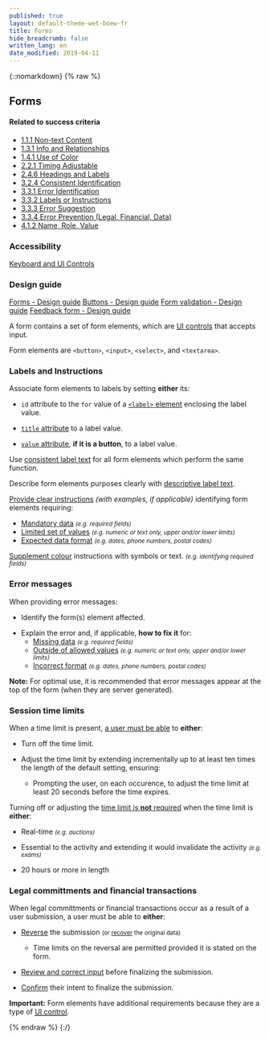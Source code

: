 ```yaml
---
published: true
layout: default-theme-wet-boew-fr
title: Forms
hide_breadcrumb: false
written_lang: en
date_modified: 2019-04-11
---
```

{::nomarkdown}
{% raw %}
<!-- Forms -->
<div class="row">
	<div class="mrgn-lft-md mrgn-rght-md">
		<h2 id="forms" class="page-header">Forms</h2>
	</div>
	<div class="col-md-4 pull-right">
		<div class="panel panel-default">
			<div class="panel-heading">
				<h4 class="panel-title">Related to success criteria</h4>
			</div>
			<div class="panel-body">
				<ul class="list-unstyled">
					<li><a href="https://www.w3.org/TR/2012/NOTE-UNDERSTANDING-WCAG20-20120103/text-equiv-all.html" rel="external">1.1.1 Non-text Content</a></li>
					<li><a href="https://www.w3.org/TR/UNDERSTANDING-WCAG20/content-structure-separation-programmatic.html" rel="external">1.3.1 Info and Relationships</a></li>
					<li><a href="https://www.w3.org/TR/UNDERSTANDING-WCAG20/visual-audio-contrast-without-color.html" rel="external">1.4.1 Use of Color</a></li>
					<li><a href="https://www.w3.org/TR/UNDERSTANDING-WCAG20/time-limits-required-behaviors.html" rel="external">2.2.1 Timing Adjustable</a></li>
					<li><a href="https://www.w3.org/TR/UNDERSTANDING-WCAG20/navigation-mechanisms-descriptive.html" rel="external">2.4.6 Headings and Labels</a></li>
					<li><a href="https://www.w3.org/TR/2012/NOTE-UNDERSTANDING-WCAG20-20120103/consistent-behavior-consistent-functionality.html" rel="external">3.2.4 Consistent Identification</a></li>
					<li><a href="https://www.w3.org/TR/2012/NOTE-UNDERSTANDING-WCAG20-20120103/minimize-error-identified.html" rel="external">3.3.1 Error Identification</a></li>
					<li><a href="https://www.w3.org/TR/2012/NOTE-UNDERSTANDING-WCAG20-20120103/minimize-error-cues.html" rel="external">3.3.2 Labels or Instructions</a></li>
					<li><a href="https://www.w3.org/TR/2012/NOTE-UNDERSTANDING-WCAG20-20120103/minimize-error-suggestions.html" rel="external">3.3.3 Error Suggestion</a></li>
					<li><a href="https://www.w3.org/TR/UNDERSTANDING-WCAG20/minimize-error-reversible.html" rel="external">3.3.4 Error Prevention (Legal, Financial, Data)</a></li>
					<li><a href="https://www.w3.org/TR/UNDERSTANDING-WCAG20/ensure-compat-rsv.html" rel="external">4.1.2 Name, Role, Value</a></li>
				</ul>
			</div>
		</div>
		<div class="panel panel-info">
			<div class="panel-heading">
				<h3 class="panel-title">Accessibility</h3>
			</div>
			<div class="list-group">
				<a href="keyboard-en.html" class="list-group-item">Keyboard and
				<abbr title="User Interface">UI</abbr>
					Controls<span class="wb-inv"></span></a>
			</div>
		</div>
		<div class="panel panel-info">
			<div class="panel-heading">
				<h3 class="panel-title">Design guide</h3>
			</div>
			<div class="list-group"><a href="../design/forms-en.html" class="list-group-item">Forms<span class="wb-inv"> - Design guide</span></a> <a href="../design/buttons-en.html" class="list-group-item">Buttons<span class="wb-inv"> - Design guide</span></a> <a href="https://wet-boew.github.io/v4.0-ci/demos/formvalid/formvalid-en.html" class="list-group-item">Form validation<span class="wb-inv"> - Design guide</span></a> <a href="https://wet-boew.github.io/v4.0-ci/demos/feedback/feedback-en.html" class="list-group-item">Feedback form<span class="wb-inv"> - Design guide</span></a></div>
		</div>
	</div>
	<div class="mrgn-lft-md mrgn-rght-md">
		<p>
			A form contains a set of form elements, which are <a href="keyboard-en.html">
				<abbr title="User Interface">UI</abbr>
				controls</a> that accepts input.
		</p>
		<p>Form elements are <code>&lt;button&gt;</code>, <code>&lt;input&gt;</code>, <code>&lt;select&gt;</code>, and <code>&lt;textarea&gt;</code>.</p>
		<h3 id="instructions">Labels and Instructions</h3>
		<p>Associate form elements to labels by setting <strong>either</strong> its:</p>
		<ul>
			<li>
				<p><code>id</code> attribute to the <code>for</code> value of a <a href="https://www.w3.org/TR/2012/NOTE-WCAG20-TECHS-20120103/H44" title="WCAG 2.0, Technique H44"><code>&lt;label&gt;</code> element</a> enclosing the label value.</p>
			</li>
			<li>
				<p><a href="https://www.w3.org/TR/2012/NOTE-WCAG20-TECHS-20120103/H65" title="WCAG 2.0, Technique H65"><code>title</code> attribute</a> to a label value.</p>
			</li>
			<li>
				<p><a href="https://www.w3.org/TR/2012/NOTE-WCAG20-TECHS-20120103/G167" title="WCAG 2.0, Technique G167"><code>value</code> attribute</a>, <strong>if it is a button</strong>, to a label value.</p>
			</li>
		</ul>
		<p>Use <a href="https://www.w3.org/TR/2012/NOTE-WCAG20-TECHS-20120103/G197" rel="external" title="WCAG 2.0, Technique G197">consistent label text</a> for all form elements which perform the same function.</p>
		<p>Describe form elements purposes clearly with <a href="https://www.w3.org/TR/2012/NOTE-WCAG20-TECHS-20120103/G131" rel="external" title="WCAG 2.0, Technique G131">descriptive label text</a>.</p>
		<p><a href="https://www.w3.org/TR/2012/NOTE-UNDERSTANDING-WCAG20-20120103/minimize-error-cues.html" title="WCAG 2.0, Sufficient Techniques #1">Provide clear instructions</a> <em>(with examples, if applicable)</em> identifying form elements requiring:</p>
		<ul>
			<li><a href="https://www.w3.org/TR/2012/NOTE-WCAG20-TECHS-20120103/H90" rel="external" title="WCAG 2.0, Technique H90">Mandatory data</a> <small><em>(e.g. required fields)</em></small></li>
			<li><a href="https://www.w3.org/TR/2012/NOTE-WCAG20-TECHS-20120103/G184" rel="external" title="WCAG 2.0, Technique G184">Limited set of values</a> <small><em>(e.g. numeric or text only, upper and/or lower limits)</em></small></li>
			<li><a href="https://www.w3.org/TR/2012/NOTE-WCAG20-TECHS-20120103/G89" rel="external" title="WCAG 2.0, Technique G89">Expected data format</a> <small><em>(e.g. dates, phone numbers, postal codes)</em></small></li>
		</ul>
		<p><a href="https://www.w3.org/TR/2013/NOTE-WCAG20-TECHS-20130905/G14" rel="external" title="WCAG 2.0, Technique G14">Supplement colour</a> instructions with symbols or text. <small><em>(e.g. identifying required fields)</em></small></p>
		<h3 id="err">Error messages</h3>
		<p>When providing error messages:</p>
		<ul>
			<li>
				<p>Identify the form(s) element affected.</p>
			</li>
			<li>Explain the error and, if applicable, <strong>how to fix it</strong> for:
<ul>
	<li><a href="https://www.w3.org/TR/2012/NOTE-WCAG20-TECHS-20120103/G83" rel="external" title="WCAG 2.0, Technique G83">Missing data</a> <small><em>(e.g. required fields)</em></small></li>
	<li><a href="https://www.w3.org/TR/2012/NOTE-WCAG20-TECHS-20120103/G84" rel="external" title="WCAG 2.0, Technique G84">Outside of allowed values</a> <small><em>(e.g. numeric or text only, upper and/or lower limits)</em></small></li>
	<li><a href="https://www.w3.org/TR/2012/NOTE-WCAG20-TECHS-20120103/G85" rel="external" title="WCAG 2.0, Technique G85">Incorrect format</a> <small><em>(e.g. dates, phone numbers, postal codes)</em></small></li>
</ul>
			</li>
		</ul>
		<div class="alert alert-info mrgn-tp-lg">
			<p id="errmsgtop"><strong>Note:</strong> For optimal use, it is recommended that error messages appear at the top of the form (when they are server generated).</p>
		</div>
		<h3 id="slt">Session time limits</h3>
		<p>When a time limit is present, <a href="https://www.w3.org/TR/UNDERSTANDING-WCAG20/time-limits-required-behaviors.html" rel="external" title="WCAG 2.0, Success Criterion 2.2.1 Timing Adjustable">a user must be able</a> to <strong>either</strong>:</p>
		<ul>
			<li>
				<p>Turn off the time limit.</p>
			</li>
			<li>
				<p>Adjust the time limit by extending incrementally up to at least ten times the length of the default setting, ensuring:</p>
				<ul>
					<li>Prompting the user, on each occurence, to adjust the time limit at least 20 seconds before the time expires.</li>
				</ul>
			</li>
		</ul>
		<p>Turning off or adjusting the <a href="https://www.w3.org/TR/UNDERSTANDING-WCAG20/time-limits-required-behaviors.html" rel="external" title="WCAG 2.0, Success Criterion 2.2.1 Timing Adjustable">time limit is <strong>not</strong> required</a> when the time limit is <strong>either</strong>:</p>
		<ul>
			<li>
				<p>Real-time <small><em>(e.g. auctions)</em></small></p>
			</li>
			<li>
				<p>Essential to the activity and extending it would invalidate the activity <small><em>(e.g. exams)</em></small></p>
			</li>
			<li>
				<p>20 hours or more in length</p>
			</li>
		</ul>
		<h3 id="lg">Legal committments and financial transactions</h3>
		<p>When legal committments or financial transactions occur as a result of a user submission, a user must be able to <strong>either</strong>:</p>
		<ul>
			<li>
				<p><a href="https://www.w3.org/TR/2012/NOTE-WCAG20-TECHS-20120103/G164" rel="external" title="WCAG 2.0, Technique G164">Reverse</a> the submission <small>(or <a href="https://www.w3.org/TR/2012/NOTE-WCAG20-TECHS-20120103/G99" rel="external" title="WCAG 2.0, Technique G99">recover</a> the original data)</small></p>
				<ul>
					<li>Time limits on the reversal are permitted provided it is stated on the form.</li>
				</ul>
			</li>
			<li>
				<p><a href="https://www.w3.org/TR/2012/NOTE-WCAG20-TECHS-20120103/G98" rel="external" title="WCAG 2.0, Technique G98">Review and correct input</a> before finalizing the submission.</p>
			</li>
			<li>
				<p><a href="https://www.w3.org/TR/2012/NOTE-WCAG20-TECHS-20120103/G168" rel="external" title="WCAG 2.0, Technique G168">Confirm</a> their intent to finalize the submission.</p>
			</li>
		</ul>
		<div class="alert alert-danger mrgn-tp-lg">
			<p>
				<strong>Important:</strong> Form elements have additional requirements because they are a type of <a href="#ui">
					<abbr title="User Interface">UI control</abbr></a>.
			</p>
		</div>
	</div>
</div>
{% endraw %}
{:/}
